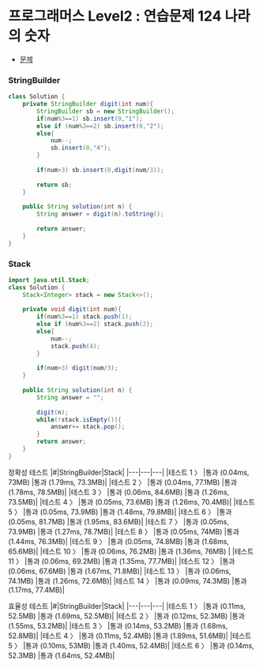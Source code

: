 # 프로그래머스 Level2 : 연습문제 124 나라의 숫자

- [문제](https://programmers.co.kr/learn/courses/30/lessons/12899#)

### StringBuilder
```java
class Solution {
    private StringBuilder digit(int num){
        StringBuilder sb = new StringBuilder();
        if(num%3==1) sb.insert(0,"1");
        else if (num%3==2) sb.insert(0,"2");
        else{
            num--;
            sb.insert(0,"4");
        }
        
        if(num>3) sb.insert(0,digit(num/3));
        
        return sb;
    }
    
    public String solution(int n) {
        String answer = digit(n).toString();
  
        return answer;
    }
}
```

### Stack
```java
import java.util.Stack;
class Solution {
    Stack<Integer> stack = new Stack<>();
    
    private void digit(int num){
        if(num%3==1) stack.push(1);
        else if (num%3==2) stack.push(2);
        else{
            num--;
            stack.push(4);
        }
        
        if(num>3) digit(num/3);
    }
    
    public String solution(int n) {
        String answer = "";
        
        digit(n);
        while(!stack.isEmpty()){
            answer+= stack.pop();    
        }
        return answer;
    }
}
```


정확성 테스트
|#|StringBuilder|Stack|
|---|---|---|
|테스트 1 〉	|통과 (0.04ms, 73MB)    |통과 (1.79ms, 73.3MB)|
|테스트 2 〉	|통과 (0.04ms, 77.1MB)  |통과 (1.78ms, 78.5MB)|
|테스트 3 〉	|통과 (0.06ms, 84.6MB)  |통과 (1.26ms, 73.5MB)|
|테스트 4 〉	|통과 (0.05ms, 73.6MB)  |통과 (1.26ms, 70.4MB)|
|테스트 5 〉	|통과 (0.05ms, 73.9MB)  |통과 (1.48ms, 79.8MB)|
|테스트 6 〉	|통과 (0.05ms, 81.7MB)  |통과 (1.95ms, 83.6MB)|
|테스트 7 〉	|통과 (0.05ms, 73.9MB)  |통과 (1.27ms, 78.7MB)|
|테스트 8 〉	|통과 (0.05ms, 74MB)    |통과 (1.44ms, 76.3MB)|
|테스트 9 〉	|통과 (0.05ms, 74.8MB)  |통과 (1.68ms, 65.6MB)|
|테스트 10 〉	|통과 (0.06ms, 76.2MB)	|통과 (1.36ms, 76MB)  |
|테스트 11 〉	|통과 (0.06ms, 69.2MB)	|통과 (1.35ms, 77.7MB)|
|테스트 12 〉	|통과 (0.06ms, 67.6MB)	|통과 (1.67ms, 71.8MB)|
|테스트 13 〉	|통과 (0.06ms, 74.1MB)	|통과 (1.26ms, 72.6MB)|
|테스트 14 〉	|통과 (0.09ms, 74.3MB)	|통과 (1.17ms, 77.4MB)|

효율성 테스트 
|#|StringBuilder|Stack|
|---|---|---| 
|테스트 1 〉    |통과 (0.11ms, 52.5MB)  |통과 (1.69ms, 52.5MB)|
|테스트 2 〉    |통과 (0.12ms, 52.3MB)  |통과 (1.55ms, 53.2MB)|
|테스트 3 〉    |통과 (0.14ms, 53.2MB)  |통과 (1.68ms, 52.8MB)|
|테스트 4 〉    |통과 (0.11ms, 52.4MB)  |통과 (1.89ms, 51.6MB)|
|테스트 5 〉    |통과 (0.10ms, 53MB)    |통과 (1.40ms, 52.4MB)|
|테스트 6 〉    |통과 (0.14ms, 52.3MB)  |통과 (1.64ms, 52.4MB)|